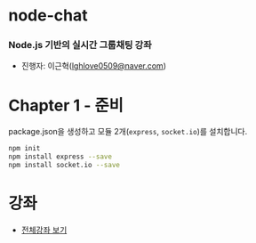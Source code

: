 # node-chat
### Node.js 기반의 실시간 그룹채팅 강좌
- 진행자: 이근혁(lghlove0509@naver.com)

# Chapter 1 - 준비

package.json을 생성하고 모듈 2개(`express`, `socket.io`)를 설치합니다.

```bash
npm init
npm install express --save
npm install socket.io --save
```


# 강좌
- [전체강좌 보기](https://github.com/leegeunhyeok/node-chat/blob/master/README.md)